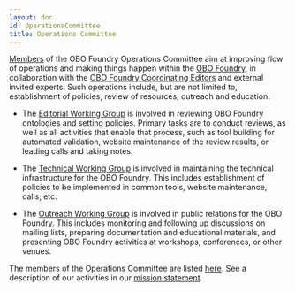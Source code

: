 ```yaml
---
layout: doc
id: OperationsCommittee
title: Operations Committee
---
```


[Members](Membership.html) of the OBO Foundry Operations Committee aim at improving flow of operations and making things happen within the [OBO Foundry](http://obofoundry.org), in collaboration with the [OBO Foundry Coordinating Editors](http://obofoundry.org/coordination.shtml) and external invited experts. Such operations include, but are not limited to, establishment of policies, review of resources, outreach and education.

- The [Editorial Working Group](EditorialWG.html) is involved in reviewing OBO Foundry ontologies and setting policies. Primary tasks are to conduct reviews, as well as all activities that enable that process, such as tool building for automated validation, website maintenance of the review results, or leading calls and taking notes.

- The [Technical Working Group](TechnicalWG.html) is involved in maintaining the technical infrastructure for the OBO Foundry. This includes establishment of policies to be implemented in common tools, website maintenance, calls, etc.

- The [Outreach Working Group](OutreachWG.html) is involved in public relations for the OBO Foundry. This includes monitoring and following up discussions on mailing lists, preparing documentation and educational materials, and presenting OBO Foundry activities at workshops, conferences, or other venues.

The members of the Operations Committee are listed [here](Membership.html).
See a description of our activities in our [mission statement](MissionStatement.html).
